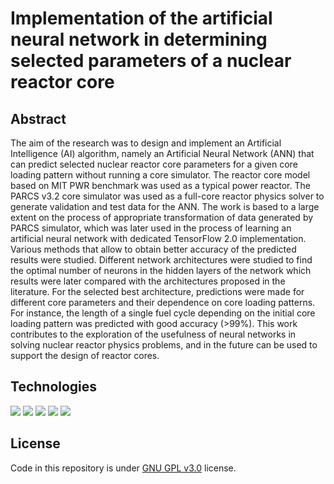 # Implementation of the artificial neural network in determining selected parameters of a nuclear reactor core

## Abstract
The aim of the research was to design and implement an Artificial Intelligence (AI) algorithm, namely an Artificial Neural Network (ANN) that can predict selected 
nuclear reactor core parameters for a given core loading pattern without running a core simulator. 
The reactor core model based on MIT PWR benchmark was used as a typical power reactor. The PARCS v3.2 core simulator was used as a full-core reactor physics solver 
to generate validation and test data for the ANN. The work is based to a large extent on the process of appropriate transformation of data generated by PARCS simulator, 
which was later used in the process of learning an artificial neural network with dedicated TensorFlow 2.0 implementation. Various methods that allow to obtain better 
accuracy of the predicted results were studied. Different network architectures were studied to find the optimal number of neurons in the hidden layers of the network 
which results were later compared with the architectures proposed in the literature. For the selected best architecture, predictions were made for different core 
parameters and their dependence on core loading patterns. For instance, the length of a single fuel cycle depending on the initial core loading pattern was predicted 
with good accuracy (>99\%). This work contributes to the exploration of the usefulness of neural networks in solving nuclear reactor physics problems, and in the future 
can be used to support the design of reactor cores.  

## Technologies 
<img src="https://img.shields.io/badge/Python-FFD43B?style=for-the-badge&logo=python&logoColor=blue" />
<img src="https://img.shields.io/badge/TensorFlow-FF6F00?style=for-the-badge&logo=TensorFlow&logoColor=white" />
<img src="https://img.shields.io/badge/Numpy-777BB4?style=for-the-badge&logo=numpy&logoColor=white" />
<img src="https://img.shields.io/badge/Pandas-2C2D72?style=for-the-badge&logo=pandas&logoColor=white" />
<img src="https://img.shields.io/badge/PyCharm-000000.svg?&style=for-the-badge&logo=PyCharm&logoColor=white" />

## License
Code in this repository is under [GNU GPL v3.0](https://www.gnu.org/licenses/gpl-3.0.en.html) license.
